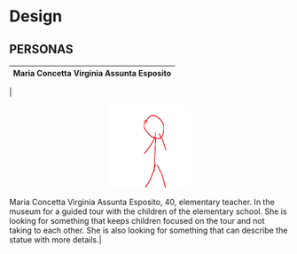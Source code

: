 # Design

## PERSONAS

|Maria Concetta Virginia Assunta Esposito|
|:-:| 
|
<p align="center">
<img width="150" height="150" src="prova.jpg">
</p>
 Maria Concetta Virginia Assunta Esposito, 40, elementary teacher. In the museum for a guided tour with the children of the elementary school. She is looking for something that keeps children focused on the tour and not taking to each other. She is also looking for something that can describe the statue with more details.|
